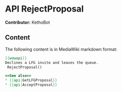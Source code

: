 # API RejectProposal

**Contributor:** KethoBot

## Content

The following content is in MediaWiki markdown format:

```mediawiki
{{wowapi}}
Declines a LFG invite and leaves the queue.
 RejectProposal()

==See also==
* {{api|GetLFGProposal}}
* {{api|AcceptProposal}}
```